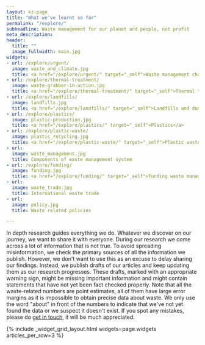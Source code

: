 ```yaml
---
layout: kz-page
title: "What we've learnt so far"
permalink: "/explore/"
subheadline: Waste management for our planet and people, not profit
meta_description:
header:
  title: ""
  image_fullwidth: main.jpg
widgets:
- url: /explore/urgent/
  image: waste_and_climate.jpg
  title: <a href="/explore/urgent/" target="_self">Waste management challenges are urgent</a>
- url: /explore/thermal-treatment/
  image: waste-grabber-in-action.jpg
  title: <a href="/explore/thermal-treatment/" target="_self">Thermal treatment of waste</a> 
- url: /explore/landfills/
  image: landfills.jpg
  title: <a href="/explore/landfills/" target="_self">Landfills and dumpsites</a>
- url: /explore/plastics/
  image: plastic-production.jpg
  title: <a href="/explore/plastics/" target="_self">Plastics</a>
- url: /explore/plastic-waste/
  image: plastic_recycling.jpg
  title: <a href="/explore/plastic-waste/" target="_self">Plastic waste</a>
- url:
  image: waste_management.jpg
  title: Components of waste management system
- url: /explore/funding/
  image: funding.jpg
  title: <a href="/explore/funding/" target="_self">Funding waste management projects</a>
- url:
  image: waste_trade.jpg
  title: International waste trade
- url:
  image: policy.jpg
  title: Waste related policies

---
```


In depth research guides everything we do.
Whatever we discover on our journey, we want to share it with everyone.
During our research we come across a lot of information that is not true.
To avoid spreading misinformation, we check the primary sources of all the information we publish.
However, we don't want to use this as an excuse to delay sharing our findings.
Instead, we publish drafts of our articles and keep updating them as our research progresses. 
These drafts, marked with an appropriate warning sign, might be missing important information and might contain statements that have not yet been fact checked properly.
Note that all the waste-related numbers are point estimates, all of them have large error margins as it is impossible to obtain precise data about waste. 
We only use the word "about" in front of the numbers to indicate that we've not yet found the data or we suspect it doesn't exist. 
If you spot any mistakes, please do <a href="mailto:hello@samudra.world" target="_blank">get in touch</a>, it will be much appreciated.

{% include _widget_grid_layout.html widgets=page.widgets articles_per_row=3 %}
